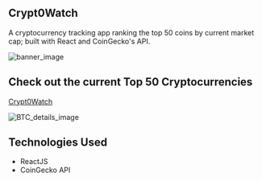 ## Crypt0Watch
A cryptocurrency tracking app ranking the top 50 coins by current market cap; built with React and CoinGecko's API.

![banner_image](https://i.imgur.com/MULNjGf.png)

## Check out the current Top 50 Cryptocurrencies
[Crypt0Watch](http://www.artofficial.fun/)

![BTC_details_image](https://i.imgur.com/IPAXCi6.png)

## Technologies Used
* ReactJS
* CoinGecko API